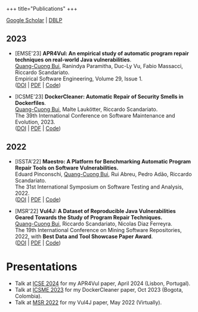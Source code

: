 +++
title="Publications"
+++

[Google Scholar](https://scholar.google.com/citations?user=RgxTMKwAAAAJ&sortby=pubdate) | [DBLP](https://dblp.org/pid/287/6699.html)

## 2023
* <span class="em">[EMSE'23]</span> **APR4Vul: An empirical study of automatic program repair techniques on real-world Java vulnerabilities**.
  <br/><u>Quang-Cuong Bui</u>, Ranindya Paramitha, Duc-Ly Vu, Fabio Massacci, Riccardo Scandariato.
  <br/>Empirical Software Engineering, Volume 29, Issue 1.
  <br/>([DOI](https://doi.org/k7r8) | [PDF](/papers/emse23.pdf) | [Code](https://github.com/tuhh-softsec/apr4vul))

* <span class="em">[ICSME'23]</span> **DockerCleaner: Automatic Repair of Security Smells in Dockerfiles**.
  <br/><u>Quang-Cuong Bui</u>, Malte Laukötter, Riccardo Scandariato.
  <br/>The 39th International Conference on Software Maintenance and Evolution, 2023.
  <br/>([DOI](https://doi.org/k84r) | [PDF](/papers/icsme23.pdf) | [Code](https://github.com/tuhh-softsec/DockerCleaner))

## 2022
* <span class="em">[ISSTA'22]</span> **Maestro: A Platform for Benchmarking Automatic Program Repair Tools on Software Vulnerabilities.**
  <br/>Eduard Pinconschi, <u>Quang-Cuong Bui</u>, Rui Abreu, Pedro Adão, Riccardo Scandariato.
  <br/>The 31st International Symposium on Software Testing and Analysis, 2022.
  <br/>([DOI](https://doi.org/gq4v6c) | [PDF](/papers/issta22.pdf) | [Code](https://github.com/epicosy/nexus))

* <span class="em">[MSR'22]</span> **Vul4J: A Dataset of Reproducible Java Vulnerabilities Geared Towards the Study of Program Repair Techniques.**
  <br/><u>Quang-Cuong Bui</u>, Riccardo Scandariato, Nicolas Diaz Ferreyra.
  <br/>The 19th International Conference on Mining Software Repositories, 2022, with **Best Data and Tool Showcase Paper Award**.
  <br/>([DOI](https://doi.org/kx4q) | [PDF](/papers/msr22.pdf) | [Code](https://github.com/tuhh-softsec/vul4j))

# Presentations
* Talk at [ICSE 2024](/presentations/icse24_presentation.pdf) for my APR4Vul paper, April 2024 (Lisbon, Portugal).
* Talk at [ICSME 2023](/presentations/icsme23_presentation.pdf) for my DockerCleaner paper, Oct 2023 (Bogota, Colombia).
* Talk at [MSR 2022](https://www.youtube.com/watch?v=EML84ZSFuvQ) for my Vul4J paper, May 2022 (Virtually).
